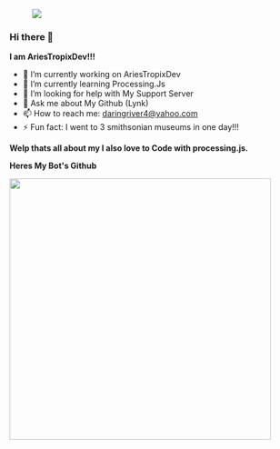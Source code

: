 <figure><img src="https://media.discordapp.net/attachments/801838960506568735/806670746600341554/My_Post.jpg?width=1440&height=360"><figcaption></figcaption></figure>

### Hi there 👋

**I am AriesTropixDev!!!**
- 🔭 I’m currently working on AriesTropixDev
- 🌱 I’m currently learning Processing.Js
- 🤔 I’m looking for help with My Support Server
- 💬 Ask me about My Github (Lynk)
- 📫 How to reach me: daringriver4@yahoo.com
- ⚡ Fun fact: I went to 3 smithsonian museums in one day!!!

**Welp thats all about my I also love to Code with processing.js.**


**Heres My Bot's Github**

<a href="https://github.com/AriesTropixDev/Lynk"><img src="https://github-link-card.s3.ap-northeast-1.amazonaws.com/AriesTropixDev/Lynk.png" width="460px"></a>
